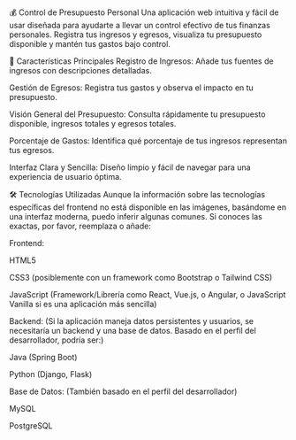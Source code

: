 💰 Control de Presupuesto Personal
Una aplicación web intuitiva y fácil de usar diseñada para ayudarte a llevar un control efectivo de tus finanzas personales. Registra tus ingresos y egresos, visualiza tu presupuesto disponible y mantén tus gastos bajo control.

🚀 Características Principales
Registro de Ingresos: Añade tus fuentes de ingresos con descripciones detalladas.

Gestión de Egresos: Registra tus gastos y observa el impacto en tu presupuesto.

Visión General del Presupuesto: Consulta rápidamente tu presupuesto disponible, ingresos totales y egresos totales.

Porcentaje de Gastos: Identifica qué porcentaje de tus ingresos representan tus egresos.

Interfaz Clara y Sencilla: Diseño limpio y fácil de navegar para una experiencia de usuario óptima.

🛠️ Tecnologías Utilizadas
Aunque la información sobre las tecnologías específicas del frontend no está disponible en las imágenes, basándome en una interfaz moderna, puedo inferir algunas comunes. Si conoces las exactas, por favor, reemplaza o añade:

Frontend:

HTML5

CSS3 (posiblemente con un framework como Bootstrap o Tailwind CSS)

JavaScript (Framework/Librería como React, Vue.js, o Angular, o JavaScript Vanilla si es una aplicación más sencilla)

Backend: (Si la aplicación maneja datos persistentes y usuarios, se necesitaría un backend y una base de datos. Basado en el perfil del desarrollador, podría ser:)

Java (Spring Boot)

Python (Django, Flask)

Base de Datos: (También basado en el perfil del desarrollador)

MySQL

PostgreSQL

